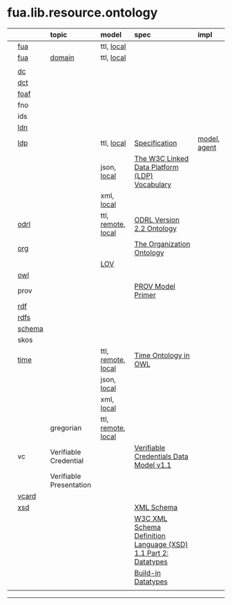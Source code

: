 # fua.lib.resource.ontology

|    |       | topic |  model  | spec | impl |
|:---|:---   |:---   |:---     |:---  |:---  |
|    | [fua](../ontology.fua/README.md)  |                                  | ttl, [local](../ontology.fua/fua.ttl) |  | |
|    | [fua](./fua/README.md)  | [domain](./fua/domain/README.md) | ttl, [local](./fua/domain/fua.domain.ttl) | | |
|    |       | | | | |
|    | [dc](./dc/README.md)   | | | | |
|    | [dct](./dct/README.md)   | | | | |
|    | [foaf](./foaf/README.md)  | | | | |
|    | fno   | | | | |
|    | ids   | | | | |
|    | [ldn](./ldn/README.md)   | | | | |
|    | [ldp](./ldp/README.md)   | | ttl, [local](./ldp/local/ldp.ttl)   | [Specification ](https://www.w3.org/TR/ldp/) | [model](https://git02.int.nsc.ag/Research/fua/lib/model/ldp), [agent](https://git02.int.nsc.ag/Research/fua/lib/impl/ldp) |
|    |       | | json, [local](./ldp/local/ldp.json) | [The W3C Linked Data Platform (LDP) Vocabulary](https://www.w3.org/ns/ldp) | |
|    |       | | xml, [local](./ldp/local/ldp.xml)   | | |
|    | [odrl](./odrl/README.md)   |                                                   | ttl, [remote](https://www.w3.org/ns/odrl/2/ODRL22.ttl), [local](./odrl/local/odrl.ttl) | [ODRL Version 2.2 Ontology](https://www.w3.org/ns/odrl/2/) | |
|    | [org](./org/README.md)     | | | [The Organization Ontology](https://www.w3.org/TR/vocab-org/) | |
|    |                            | | [LOV](https://lov.linkeddata.es/dataset/lov/vocabs/org) |  | |
|    | [owl](./owl/README.md)  | | | | |
|    | prov  | | | [PROV Model Primer](https://www.w3.org/TR/2013/NOTE-prov-primer-20130430/) | |
|    | [rdf](./rdf/README.md)   | | | | |
|    | [rdfs](./rdfs/README.md)  | | | | |
|    | [schema](./schema/README.md)  | | | | |
|    | skos  | | | | |
|    | [time](./time/README.md)   |                    | ttl, [remote](http://www.w3.org/2006/time#), [local](./time/local/time.ttl) | [Time Ontology in OWL](https://www.w3.org/TR/owl-time/) | |
|    |                            |                    | json, [local](./time/local/time.ttl) | | |
|    |                            |                    | xml, [local](./time/local/time.xml) | | |
|    |                            | gregorian          | ttl, [remote](https://www.w3.org/ns/time/gregorian), [local](./time/local/gregorian.ttl) | | |
|    | vc    | Verifiable Credential   | | [Verifiable Credentials Data Model v1.1](https://www.w3.org/TR/vc-data-model/) | |
|    |       | Verifiable Presentation | | | |
|    | [vcard](./vcard/README.md) | | | | |
|    | [xsd](./xsd/README.md)     | | | [XML Schema](http://www.w3.org/2001/XMLSchema) | |
|    |                            | | | [W3C XML Schema Definition Language (XSD) 1.1 Part 2: Datatypes](https://www.w3.org/TR/xmlschema11-2/)| |
|    |                            | | | [Build-in Datatypes](https://www.w3.org/TR/xmlschema-2/#built-in-datatypes)| |
|    |       | | | | |

---
